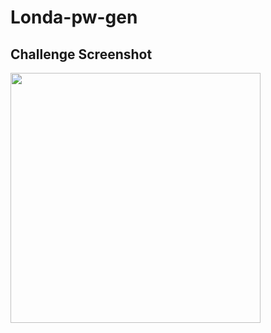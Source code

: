 # Londa-pw-gen



## Challenge Screenshot 

<div>
  <img src="/Londa-pw-gen/Assets/pwscreenshot.jpg" width="400px"/>
</div>
